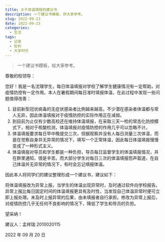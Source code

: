 ```yaml
---
title: 关于体温填报的建议书
description: 一个建议书模板，供大家参考。
slug: 2022-09-23
date: 2022-09-23
categories:
  - 生活
tags:
  - 记录
  - 批判
  - 大学时代
---
```


> 一个建议书模板，给大家参考。

尊敬的校领导：

您好！我是一名沈理学生，每日体温填报对学校了解学生健康情况有一定帮助，对疫情防控有一定作用。本人在暑假期间每日准时填报体温，在此过程中发现一些问题值得改善：

1. 目前新型冠状病毒的无症状感染者比例越来越高，不少潜在感染者体温都与常人无异，因此体温填报对于疫情防控的实际作用正在减弱。
2. 到目前为止仅有少数高校还在维持体温填报，在采取三天一检的常态化防控模式下，相对于核酸检测，体温填报对疫情防控的作用几乎可以忽略不计。
3. 体温填报要求每日早中晚提交三次，但据观察并没有人每日测量三次体温，而是在觉察自身并无异常的情况下，填写一个正常体温，因此每日体温填报慢慢变成了一种形式主义。
4. 体温填报对导员和学生都是一种负担，导员每日监督学生的体温填报情况，并在群里通知，很是辛苦。而大部分学生对每日三次的体温填报怨声载道，在自己体温并无异常的情况下，有时会忘记填报体温。

因此本人将同学们的建议整理形成一个建议书，建议如下：

将体温填报改为异常上报，当学生的体温出现异常时，及时通过软件向学校报告。异常上报比每日固定时间的体温填报更具有及时性，当发现自己体温异常时便可立即上报处理。未及时上报异常的后果，由未填报者自行承担。修改为异常上报后，对疫情防控几乎无任何不良影响的情况下，降低了学生和导员的负担。

望采纳！

建议人：孟祥瑞 2010020115

2022 年 09 月 20 日
